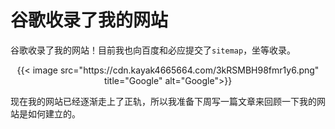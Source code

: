# 谷歌收录了我的网站


谷歌收录了我的网站！目前我也向百度和必应提交了`sitemap`，坐等收录。
<!--more-->

<div align="center">
{{< image src="https://cdn.kayak4665664.com/3kRSMBH98fmr1y6.png" title="Google" alt="Google">}}
</div>

现在我的网站已经逐渐走上了正轨，所以我准备下周写一篇文章来回顾一下我的网站是如何建立的。

